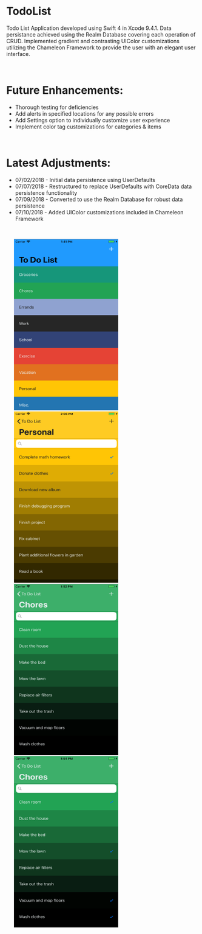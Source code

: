 # TodoList
Todo List Application developed using Swift 4 in Xcode 9.4.1. Data persistance achieved using the Realm Database 
covering each operation of CRUD. Implemented gradient and contrasting UIColor customizations utilizing the Chameleon 
Framework to provide the user with an elegant user interface.


<br>


<h1>Future Enhancements:</h1>
<ul>
  <li> Thorough testing for deficiencies </li>
  <li> Add alerts in specified locations for any possible errors </li>
  <li> Add Settings option to individually customize user experience </li>
  <li> Implement color tag customizations for categories & items </li>
</ul>

</br>

<h1>Latest Adjustments:</h1>
<ul>
  <li> 07/02/2018 - Initial data persistence using UserDefaults </li>
  <li> 07/07/2018 - Restructured to replace UserDefaults with CoreData data persistence functionality </li>
  <li> 07/09/2018 - Converted to use the Realm Database for robust data persistence </li>
  <li> 07/10/2018 - Added UIColor customizations included in Chameleon Framework </li>
</ul>


</br>

<p>
  <img src = "Images/homescreen_filled.png" width = "275" height = "450" hspace = "20" alt = "Homescreen - Filled" />
  <img src = "Images/items_contrast.png" width = "275" height = "450" hspace = "20" alt = "Items Page - Contrast" />
  <img src = "Images/items_unchecked.png" width = "275" height = "450" hspace = "20" alt = "Items Page - Unchecked" />
  <img src = "Images/items_checked.png" width = "275" height = "450" hspace = "20"  alt = "Items Page - Checked" />
</p>


</br>

